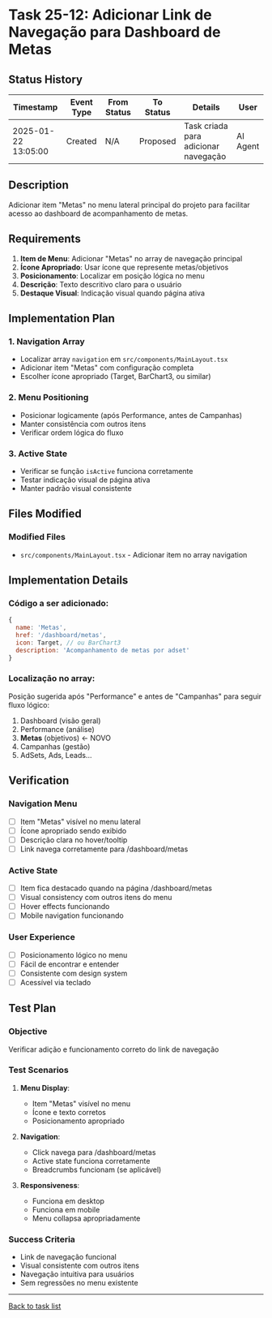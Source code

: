 # Task 25-12: Adicionar Link de Navegação para Dashboard de Metas

## Status History

| Timestamp | Event Type | From Status | To Status | Details | User |
|-----------|------------|-------------|-----------|---------|------|
| 2025-01-22 13:05:00 | Created | N/A | Proposed | Task criada para adicionar navegação | AI Agent |

## Description

Adicionar item "Metas" no menu lateral principal do projeto para facilitar acesso ao dashboard de acompanhamento de metas.

## Requirements

1. **Item de Menu**: Adicionar "Metas" no array de navegação principal
2. **Ícone Apropriado**: Usar ícone que represente metas/objetivos
3. **Posicionamento**: Localizar em posição lógica no menu
4. **Descrição**: Texto descritivo claro para o usuário
5. **Destaque Visual**: Indicação visual quando página ativa

## Implementation Plan

### 1. Navigation Array
- Localizar array `navigation` em `src/components/MainLayout.tsx`
- Adicionar item "Metas" com configuração completa
- Escolher ícone apropriado (Target, BarChart3, ou similar)

### 2. Menu Positioning
- Posicionar logicamente (após Performance, antes de Campanhas)
- Manter consistência com outros itens
- Verificar ordem lógica do fluxo

### 3. Active State
- Verificar se função `isActive` funciona corretamente
- Testar indicação visual de página ativa
- Manter padrão visual consistente

## Files Modified

### Modified Files
- `src/components/MainLayout.tsx` - Adicionar item no array navigation

## Implementation Details

### Código a ser adicionado:
```javascript
{
  name: 'Metas',
  href: '/dashboard/metas',
  icon: Target, // ou BarChart3
  description: 'Acompanhamento de metas por adset'
}
```

### Localização no array:
Posição sugerida após "Performance" e antes de "Campanhas" para seguir fluxo lógico:
1. Dashboard (visão geral)
2. Performance (análise)
3. **Metas** (objetivos) ← NOVO
4. Campanhas (gestão)
5. AdSets, Ads, Leads...

## Verification

### Navigation Menu
- [ ] Item "Metas" visível no menu lateral
- [ ] Ícone apropriado sendo exibido
- [ ] Descrição clara no hover/tooltip
- [ ] Link navega corretamente para /dashboard/metas

### Active State
- [ ] Item fica destacado quando na página /dashboard/metas
- [ ] Visual consistency com outros itens do menu
- [ ] Hover effects funcionando
- [ ] Mobile navigation funcionando

### User Experience
- [ ] Posicionamento lógico no menu
- [ ] Fácil de encontrar e entender
- [ ] Consistente com design system
- [ ] Acessível via teclado

## Test Plan

### Objective
Verificar adição e funcionamento correto do link de navegação

### Test Scenarios

1. **Menu Display**:
   - Item "Metas" visível no menu
   - Ícone e texto corretos
   - Posicionamento apropriado

2. **Navigation**:
   - Click navega para /dashboard/metas
   - Active state funciona corretamente
   - Breadcrumbs funcionam (se aplicável)

3. **Responsiveness**:
   - Funciona em desktop
   - Funciona em mobile
   - Menu collapsa apropriadamente

### Success Criteria
- Link de navegação funcional
- Visual consistente com outros itens
- Navegação intuitiva para usuários
- Sem regressões no menu existente

---

[Back to task list](./tasks.md) 